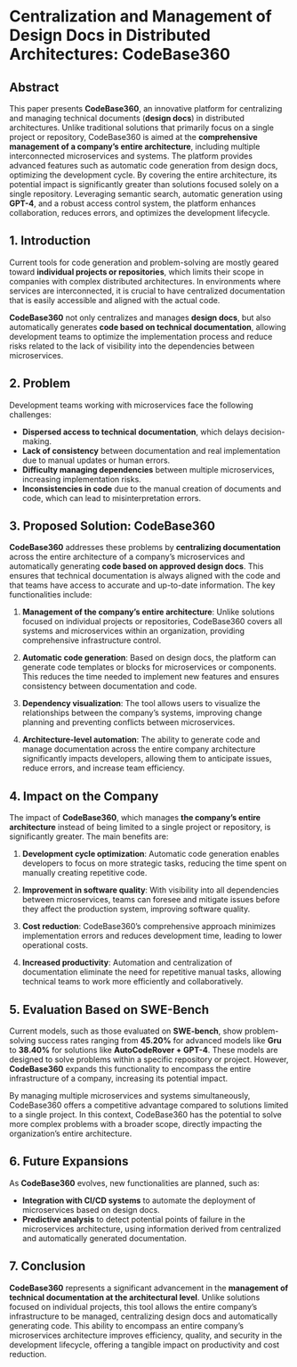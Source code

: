 # Centralization and Management of Design Docs in Distributed Architectures: CodeBase360

## Abstract

This paper presents **CodeBase360**, an innovative platform for centralizing and managing technical documents (**design docs**) in distributed architectures. Unlike traditional solutions that primarily focus on a single project or repository, CodeBase360 is aimed at the **comprehensive management of a company’s entire architecture**, including multiple interconnected microservices and systems. The platform provides advanced features such as automatic code generation from design docs, optimizing the development cycle. By covering the entire architecture, its potential impact is significantly greater than solutions focused solely on a single repository. Leveraging semantic search, automatic generation using **GPT-4**, and a robust access control system, the platform enhances collaboration, reduces errors, and optimizes the development lifecycle.

## 1. Introduction

Current tools for code generation and problem-solving are mostly geared toward **individual projects or repositories**, which limits their scope in companies with complex distributed architectures. In environments where services are interconnected, it is crucial to have centralized documentation that is easily accessible and aligned with the actual code.

**CodeBase360** not only centralizes and manages **design docs**, but also automatically generates **code based on technical documentation**, allowing development teams to optimize the implementation process and reduce risks related to the lack of visibility into the dependencies between microservices.

## 2. Problem

Development teams working with microservices face the following challenges:
- **Dispersed access to technical documentation**, which delays decision-making.
- **Lack of consistency** between documentation and real implementation due to manual updates or human errors.
- **Difficulty managing dependencies** between multiple microservices, increasing implementation risks.
- **Inconsistencies in code** due to the manual creation of documents and code, which can lead to misinterpretation errors.

## 3. Proposed Solution: CodeBase360

**CodeBase360** addresses these problems by **centralizing documentation** across the entire architecture of a company’s microservices and automatically generating **code based on approved design docs**. This ensures that technical documentation is always aligned with the code and that teams have access to accurate and up-to-date information. The key functionalities include:

1. **Management of the company’s entire architecture**: Unlike solutions focused on individual projects or repositories, CodeBase360 covers all systems and microservices within an organization, providing comprehensive infrastructure control.

2. **Automatic code generation**: Based on design docs, the platform can generate code templates or blocks for microservices or components. This reduces the time needed to implement new features and ensures consistency between documentation and code.

3. **Dependency visualization**: The tool allows users to visualize the relationships between the company’s systems, improving change planning and preventing conflicts between microservices.

4. **Architecture-level automation**: The ability to generate code and manage documentation across the entire company architecture significantly impacts developers, allowing them to anticipate issues, reduce errors, and increase team efficiency.

## 4. Impact on the Company

The impact of **CodeBase360**, which manages **the company’s entire architecture** instead of being limited to a single project or repository, is significantly greater. The main benefits are:

1. **Development cycle optimization**: Automatic code generation enables developers to focus on more strategic tasks, reducing the time spent on manually creating repetitive code.

2. **Improvement in software quality**: With visibility into all dependencies between microservices, teams can foresee and mitigate issues before they affect the production system, improving software quality.

3. **Cost reduction**: CodeBase360’s comprehensive approach minimizes implementation errors and reduces development time, leading to lower operational costs.

4. **Increased productivity**: Automation and centralization of documentation eliminate the need for repetitive manual tasks, allowing technical teams to work more efficiently and collaboratively.

## 5. Evaluation Based on SWE-Bench

Current models, such as those evaluated on **SWE-bench**, show problem-solving success rates ranging from **45.20%** for advanced models like **Gru** to **38.40%** for solutions like **AutoCodeRover + GPT-4**. These models are designed to solve problems within a specific repository or project. However, **CodeBase360** expands this functionality to encompass the entire infrastructure of a company, increasing its potential impact.

By managing multiple microservices and systems simultaneously, CodeBase360 offers a competitive advantage compared to solutions limited to a single project. In this context, CodeBase360 has the potential to solve more complex problems with a broader scope, directly impacting the organization’s entire architecture.

## 6. Future Expansions

As **CodeBase360** evolves, new functionalities are planned, such as:
- **Integration with CI/CD systems** to automate the deployment of microservices based on design docs.
- **Predictive analysis** to detect potential points of failure in the microservices architecture, using information derived from centralized and automatically generated documentation.
  
## 7. Conclusion

**CodeBase360** represents a significant advancement in the **management of technical documentation at the architectural level**. Unlike solutions focused on individual projects, this tool allows the entire company’s infrastructure to be managed, centralizing design docs and automatically generating code. This ability to encompass an entire company’s microservices architecture improves efficiency, quality, and security in the development lifecycle, offering a tangible impact on productivity and cost reduction.
